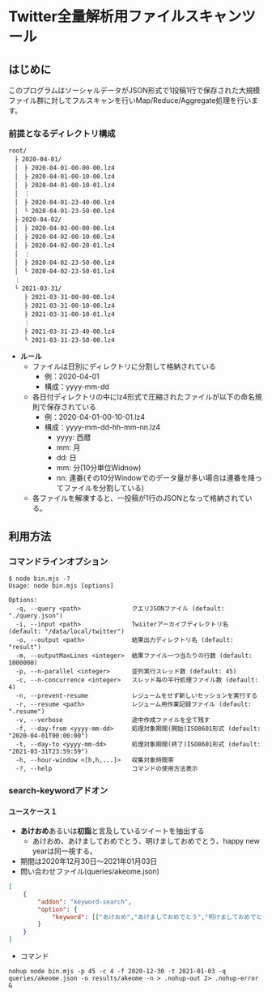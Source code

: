 # Twitter全量解析用ファイルスキャンツール

## はじめに

このプログラムはソーシャルデータがJSON形式で1投稿1行で保存された大規模ファイル群に対してフルスキャンを行いMap/Reduce/Aggregate処理を行います。

### 前提となるディレクトリ構成

```
root/
　├ 2020-04-01/
　│　├ 2020-04-01-00-00-00.lz4
　│　├ 2020-04-01-00-10-00.lz4 
　│　├ 2020-04-01-00-10-01.lz4 
　│　⋮ 
　│　├ 2020-04-01-23-40-00.lz4
　│　└ 2020-04-01-23-50-00.lz4
　├ 2020-04-02/
　│　├ 2020-04-02-00-00-00.lz4
　│　├ 2020-04-02-00-10-00.lz4 
　│　├ 2020-04-02-00-20-01.lz4 
　│　⋮ 
　│　├ 2020-04-02-23-50-00.lz4
　│　└ 2020-04-02-23-50-01.lz4
　⋮
　└ 2021-03-31/
　 　├ 2021-03-31-00-00-00.lz4
　 　├ 2021-03-31-00-10-00.lz4 
　 　├ 2021-03-31-00-10-01.lz4 
　 　⋮ 
　 　├ 2021-03-31-23-40-00.lz4
　 　└ 2021-03-31-23-50-00.lz4
```

* **ルール**
    * ファイルは日別にディレクトリに分割して格納されている
      * 例：2020-04-01
      * 構成：yyyy-mm-dd
    * 各日付ディレクトリの中にlz4形式で圧縮されたファイルが以下の命名規則で保存されている
        * 例：2020-04-01-00-10-01.lz4 
        * 構成：yyyy-mm-dd-hh-mm-nn.lz4
            *  yyyy: 西暦
            *  mm: 月
            *  dd: 日
            *  mm: 分(10分単位Widnow)
            *  nn: 連番(その10分Windowでのデータ量が多い場合は連番を降ってファイルを分割している)
   * 各ファイルを解凍すると、一投稿が1行のJSONとなって格納されている。


## 利用方法

### コマンドラインオプション

```ShellSession
$ node bin.mjs -?
Usage: node bin.mjs [options]

Options:
  -q, --query <path>              クエリJSONファイル (default: "./query.json")
  -i, --input <path>              Twiiterアーカイブディレクトリ名 (default: "/data/local/twitter")
  -o, --output <path>             結果出力ディレクトリ名 (default: "result")
  -m, --outputMaxLines <integer>  結果ファイル一つ当たりの行数 (default: 1000000)
  -p, --n-parallel <integer>      並列実行スレッド数 (default: 45)
  -c, --n-concurrence <integer>   スレッド毎の平行処理ファイル数 (default: 4)
  -n, --prevent-resume            レジュームをせず新しいセッションを実行する
  -r, --resume <path>             レジューム用作業記録ファイル (default: ".resume")
  -v, --verbose                   途中作成ファイルを全て残す
  -f, --day-from <yyyy-mm-dd>     処理対象期間(開始)ISO8601形式 (default: "2020-04-01T00:00:00")
  -t, --day-to <yyyy-mm-dd>       処理対象期間(終了)ISO8601形式 (default: "2021-03-31T23:59:59")
  -h, --hour-window <[h,h,...]>   収集対象時間帯
  -?, --help                      コマンドの使用方法表示
```

### search-keywordアドオン

#### ユースケース１
* **あけおめ**あるいは**初詣**と言及しているツイートを抽出する
    * あけおめ、あけましておめでとう、明けましておめでとう、happy new yearは同一視する。
* 期間は2020年12月30日～2021年01月03日
* 問い合わせファイル(queries/akeome.json)

```JSON
[
    {
        "addon": "keyword-search",
        "option": {
            "keyword": [["あけおめ","あけましておめでとう","明けましておめでとう","happy new year"],"初詣"]
        }
    }
]
```

* コマンド

```Shell
nohup node bin.mjs -p 45 -c 4 -f 2020-12-30 -t 2021-01-03 -q queries/akeome.json -o results/akeome -n > .nohup-out 2> .nohup-error &
```

